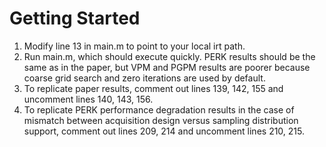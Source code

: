 # Getting Started

1. Modify line 13 in main.m to point to your local irt path.
2. Run main.m, which should execute quickly. PERK results should be the same as in the paper, but VPM and PGPM results are poorer because coarse grid search and zero iterations are used by default. 
3. To replicate paper results, comment out lines 139, 142, 155 and uncomment lines 140, 143, 156. 
4. To replicate PERK performance degradation results in the case of mismatch between acquisition design versus sampling distribution support, comment out lines 209, 214 and uncomment lines 210, 215.
